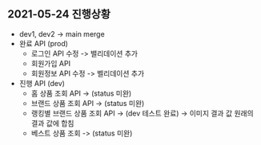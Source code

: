 ## 2021-05-24 진행상황

- dev1, dev2 -> main merge
- 완료 API (prod)
    - 로그인 API 수정 -> 밸리데이션 추가
    - 회원가입 API
    - 회원정보 API 수정 -> 벨리데이션 추가
- 진행 API (dev) 
    - 홈 상품 조회 API -> (status 미완)
    - 브랜드 상품 조회 API -> (status 미완)
    - 랭킹별 브랜드 상품 조회 API -> (dev 테스트 완료) -> 이미지 결과 값 원래의 결과 값에 합침
    - 베스트 상품 조회 -> (status 미완)
